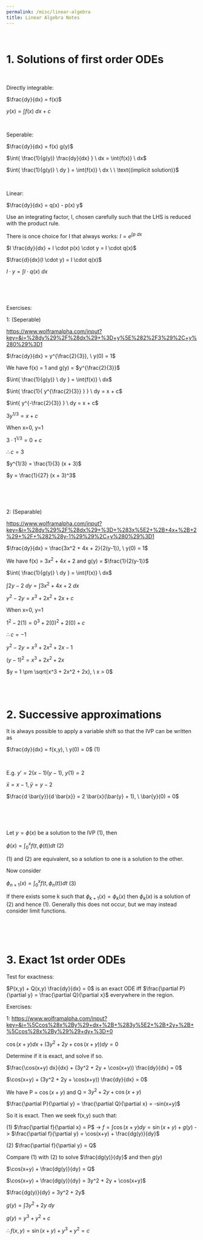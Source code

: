 ```yaml
---
permalink: /misc/linear-algebra
title: Linear Algebra Notes
---
```



<br>


# 1. Solutions of first order ODEs

<br>

Directly integrable:

$\frac{dy}{dx} = f(x)$

$y(x) = \int{f(x)} \ dx + c$

<br>


Seperable:

$\frac{dy}{dx} = f(x) g(y)$

$\int{ \frac{1}{g(y)} \frac{dy}{dx} } \ dx = \int{f(x)} \ dx$

$\int{ \frac{1}{g(y)} \ dy } = \int{f(x)} \ dx \ \ \text{(implicit solution)}$

<br>


Linear:

$\frac{dy}{dx} = q(x) - p(x) y$

Use an integrating factor, I, chosen carefully such that the LHS is reduced with the product rule.

There is once choice for I that always works:  $I = e^{\int{p} \ dx}$

$I \frac{dy}{dx} + I \cdot p(x) \cdot y = I \cdot q(x)$

$\frac{d}{dx}(I \cdot y) = I \cdot q(x)$

$I \cdot y = \int{I \cdot q(x)} \ dx$



<br> <br> <br>

Exercises:

1: (Seperable)

<https://www.wolframalpha.com/input?key=&i=%28dy%29%2F%28dx%29+%3D+y%5E%282%2F3%29%2C+y%280%29%3D1>

$\frac{dy}{dx} = y^{\frac{2}{3}}, \ y(0) = 1$

We have f(x) = 1 and g(y) = $y^{\frac{2}{3}}$

$\int{ \frac{1}{g(y)} \ dy } = \int{f(x)} \ dx$

$\int{  \frac{1}{ y^{\frac{2}{3}} }  } \ dy = x + c$

$\int{  y^{-\frac{2}{3}}   } \ dy = x + c$

$3 y^{1/3}= x + c$

When x=0, y=1

$3 \cdot 1^{1/3}= 0 + c$

$\therefore c=3$

$y^{1/3} = \frac{1}{3} (x + 3)$

$y = \frac{1}{27} (x + 3)^3$


<br> <br> <br>


2: (Separable)

<https://www.wolframalpha.com/input?key=&i=%28dy%29%2F%28dx%29+%3D+%283x%5E2+%2B+4x+%2B+2%29+%2F+%282%28y-1%29%29%2C+y%280%29%3D1>

$\frac{dy}{dx} = \frac{3x^2 + 4x + 2}{2(y-1)}, \ y(0) = 1$

We have f(x) = $3x^2 + 4x + 2$ and g(y) = $\frac{1}{2(y-1)}$

$\int{ \frac{1}{g(y)} \ dy } = \int{f(x)} \ dx$

$\int{ 2y-2 \ dy } = \int{3x^2 + 4x + 2} \ dx$

$y^2 - 2y = x^3 + 2x^2 + 2x + c$

When x=0, y=1

$1^2 - 2(1) = 0^3 + 2(0)^2 + 2(0) + c$

$\therefore c = -1$

$y^2 - 2y = x^3 + 2x^2 + 2x -1$

$(y-1)^2 = x^3 + 2x^2 + 2x$

$y = 1 \pm \sqrt{x^3 + 2x^2 + 2x}, \ x > 0$

<br>
<br>

# 2. Successive approximations


It is always possible to apply a variable shift so that the IVP can be written as

$\frac{dy}{dx} = f(x,y), \ y(0) = 0$  (1)

<br>

E.g. $y' = 2(x-1)(y-1), \ y(1) = 2$

$\bar{x} = x-1, \bar{y} = y-2$

$\frac{d \bar{y}}{d \bar{x}} = 2 \bar{x}(\bar{y} + 1), \ \bar{y}(0) = 0$

<br>
<br>
<br>

Let $y = \phi (x)$ be a solution to the IVP (1), then 

$\phi(x) = \int_0^x{f(t, \phi (t))} dt$  (2)

(1) and (2) are equivalent, so a solution to one is a solution to the other.

Now consider

$\phi_{n+1}(x) = \int_0^x{f(t, \phi_n (t))} dt$  (3)

If there exists some k such that $\phi_{k+1}(x) = \phi_{k}(x)$ then $\phi_{k}(x)$ is a solution of (2) and hence (1).
Generally this does not occur, but we may instead consider limit functions.

<br>
<br>
<br>

# 3. Exact 1st order ODEs


Test for exactness:

$P(x,y) + Q(x,y) \frac{dy}{dx} = 0$  is an exact ODE iff $\frac{\partial P}{\partial y} = \frac{\partial Q}{\partial x}$ everywhere in the region.


Exercises:

1:
<https://www.wolframalpha.com/input?key=&i=%5Ccos%28x%2By%29+dx+%2B+%283y%5E2+%2B+2y+%2B+%5Ccos%28x%2By%29%29+dy+%3D+0>

$\cos(x+y) dx + (3y^2 + 2y + \cos(x+y)) dy = 0$

Determine if it is exact, and solve if so.

$\frac{\cos(x+y) dx}{dx} + (3y^2 + 2y + \cos(x+y)) \frac{dy}{dx} = 0$

$\cos(x+y) + (3y^2 + 2y + \cos(x+y)) \frac{dy}{dx} = 0$

We have P = $\cos(x+y)$ and Q = $3y^2 + 2y + \cos(x+y)$

$\frac{\partial P}{\partial y} = \frac{\partial Q}{\partial x} = -sin(x+y)$

So it is exact. Then we seek f(x,y) such that:

(1) $\frac{\partial f}{\partial x} = P$    ->   $f = \int{\cos(x+y)} dy = \sin(x+y) + g(y)$ -> $\frac{\partial f}{\partial y} = \cos(x+y) + \frac{dg(y)}{dy}$

(2) $\frac{\partial f}{\partial y} = Q$

Compare (1) with (2) to solve $\frac{dg(y)}{dy}$ and then $g(y)$

$\cos(x+y) + \frac{dg(y)}{dy} = Q$

$\cos(x+y) + \frac{dg(y)}{dy} = 3y^2 + 2y + \cos(x+y)$

$\frac{dg(y)}{dy} = 3y^2 + 2y$

$g(y) = \int{3y^2 + 2y} \ dy$

$g(y) = y^3 + y^2 + c$

$\therefore f(x,y) = \sin(x+y) + y^3 + y^2 = c$
